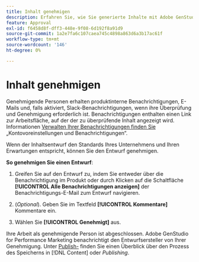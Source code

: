 ```yaml
---
title: Inhalt genehmigen
description: Erfahren Sie, wie Sie generierte Inhalte mit Adobe GenStudio for Performance Marketing genehmigen.
feature: Approval
exl-id: f6458d8f-dff3-448e-9f08-6d192f8a91d9
source-git-commit: 1a2e7fa6c107caea745c4898a863d6a3b17ac61f
workflow-type: tm+mt
source-wordcount: '146'
ht-degree: 0%

---
```


# Inhalt genehmigen

Genehmigende Personen erhalten produktinterne Benachrichtigungen, E-Mails und, falls aktiviert, Slack-Benachrichtigungen, wenn ihre Überprüfung und Genehmigung erforderlich ist. Benachrichtigungen enthalten einen Link zur Arbeitsfläche, auf der der zu überprüfende Inhalt angezeigt wird. Informationen [ Verwalten Ihrer Benachrichtigungen finden Sie ](https://experienceleague.adobe.com/en/docs/core-services/interface/features/account-preferences) „Kontovoreinstellungen und Benachrichtigungen“.

Wenn der Inhaltsentwurf den Standards Ihres Unternehmens und Ihren Erwartungen entspricht, können Sie den Entwurf genehmigen.

**So genehmigen Sie einen Entwurf**:

1. Greifen Sie auf den Entwurf zu, indem Sie entweder über die Benachrichtigung im Produkt oder durch Klicken auf die Schaltfläche **[!UICONTROL Alle Benachrichtigungen anzeigen]** der Benachrichtigungs-E-Mail zum Entwurf navigieren.

1. (_Optional_). Geben Sie im Textfeld **[!UICONTROL Kommentare]** Kommentare ein.

1. Wählen Sie **[!UICONTROL Genehmigt]** aus.

Ihre Arbeit als genehmigende Person ist abgeschlossen. Adobe GenStudio for Performance Marketing benachrichtigt den Entwurfsersteller von Ihrer Genehmigung. Unter [Publish-](./publish-content.md) finden Sie einen Überblick über den Prozess des Speicherns in [!DNL Content] oder _Publishing_.
